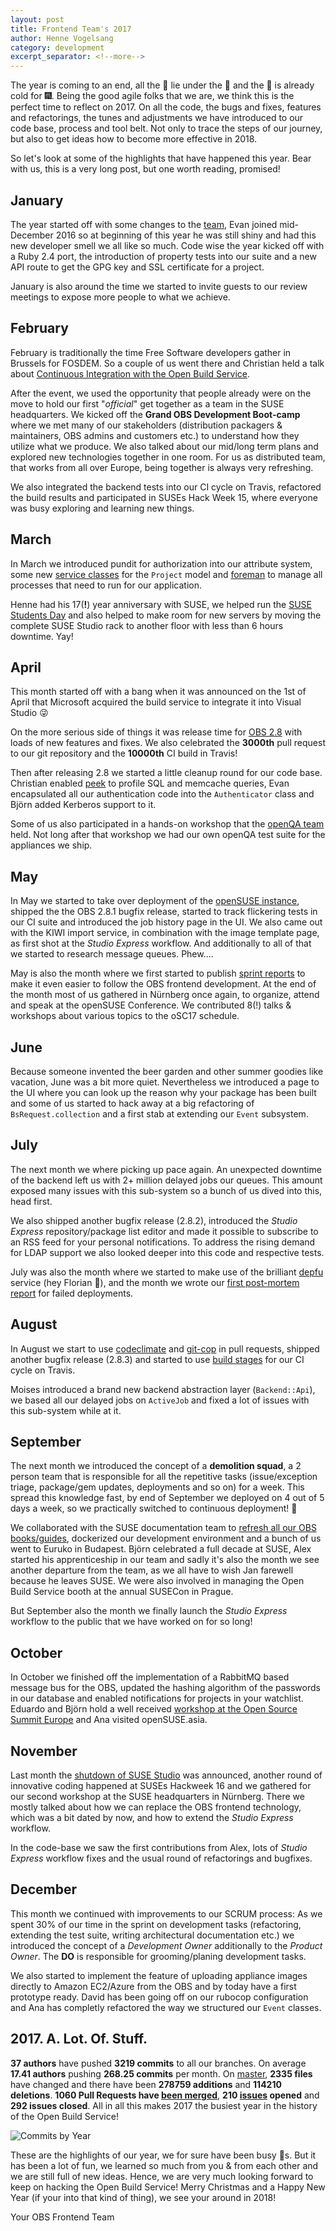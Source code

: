 ```yaml
---
layout: post
title: Frontend Team's 2017
author: Henne Vogelsang
category: development
excerpt_separator: <!--more-->
---
```

The year is coming to an end, all the 🎁 lie under the 🎄 and the 🍾 is already cold for 🎆. Being the good agile folks that we are, we think this is the perfect time to reflect on 2017. On all the code, the bugs and fixes, features and refactorings, the tunes and adjustments we have introduced to our code base, process and tool belt. Not only to trace the steps of our journey, but also to get ideas how to become more effective in 2018.

So let's look at some of the highlights that have happened this year. Bear with us, this is a very long post, but one worth reading, promised!

<!--more-->

## January
The year started off with some changes to the <a href="/team">team</a>, Evan joined mid-December 2016 so at beginning of this year he was still shiny and had this new developer smell we all like so much. Code wise the year kicked off with a Ruby 2.4 port, the introduction of property tests into our suite and a new API route to get the GPG key and SSL certificate for a project.

January is also around the time we started to invite guests to our review meetings to expose more people to what we achieve.

## February
February is traditionally the time Free Software developers gather in Brussels for FOSDEM. So a couple of us went there and Christian held a talk about [Continuous Integration with the Open Build Service](https://archive.fosdem.org/2017/schedule/event/continuous_integration_with_obs/).

After the event, we used the opportunity that people already were on the move to hold our first "*official*" get together as a team in the SUSE headquarters. We kicked off the **Grand OBS Development Boot-camp** where we met many of our stakeholders (distribution packagers & maintainers, OBS admins and customers etc.) to understand how they utilize what we produce. We also talked about our mid/long term plans and explored new technologies together in one room. For us as distributed team, that works from all over Europe, being together is always very refreshing.

We also integrated the backend tests into our CI cycle on Travis, refactored the build results and participated in SUSEs Hack Week 15, where everyone was busy exploring and learning new things.

## March
In March we introduced pundit for authorization into our attribute system, some new [service classes](https://blog.engineyard.com/2014/keeping-your-rails-controllers-dry-with-services) for the `Project` model and [foreman](https://rubygems.org/gems/foreman) to manage all processes that need to run for our application.

Henne had his 17(**!**) year anniversary with SUSE, we helped run the [SUSE Students Day](https://www.suse.com/c/students-day-suse-talents-sight/) and also helped to make room for new servers by moving the complete SUSE Studio rack to another floor with less than 6 hours downtime. Yay!

## April
This month started off with a bang when it was announced on the 1st of April that Microsoft acquired the build service to integrate it into Visual Studio 😜

On the more serious side of things it was release time for [OBS 2.8](http://openbuildservice.org/2017/04/07/version-2.8/) with loads of new features and fixes. We also celebrated the **3000th** pull request to our git repository and the **10000th** CI build in Travis!

Then after releasing 2.8 we started a little cleanup round for our code base. Christian enabled [peek](https://github.com/peek/peek) to profile SQL and memcache queries, Evan encapsulated all our authentication code into the `Authenticator` class and Björn added Kerberos support to it.

Some of us also participated in a hands-on workshop that the [openQA team](http://open.qa/) held. Not long after that workshop we had our own openQA test suite for the appliances we ship.

## May
In May we started to take over deployment of the [openSUSE instance](https://build.opensuse.org), shipped the the OBS 2.8.1 bugfix release, started to track flickering tests in our CI suite and introduced the job history page in the UI. We also came out with the KIWI import service, in combination with the image template page, as first shot at the *Studio Express* workflow. And additionally to all of that we started to research message queues. Phew....

May is also the month where we first started to publish [sprint reports](http://openbuildservice.org/2017/05/05/frontend-sprint-report-1/) to make it even easier to follow the OBS frontend development. At the end of the month most of us gathered in Nürnberg once again, to organize, attend and speak at the openSUSE Conference. We contributed 8(!) talks & workshops about various topics to the oSC17 schedule.

## June
Because someone invented the beer garden and other summer goodies like vacation, June was a bit more quiet.
Nevertheless we introduced a page to the UI where you can look up the reason why your package has been built and some of us started to hack away at a big refactoring of `BsRequest.collection` and a first stab at extending our `Event` subsystem.

## July
The next month we where picking up pace again. An unexpected downtime of the backend left us with 2+ million delayed jobs our queues. This amount exposed many issues with this sub-system so a bunch of us dived into this, head first.

We also shipped another bugfix release (2.8.2), introduced the *Studio Express* repository/package list editor and made it possible to subscribe to an RSS feed for your personal notifications. To address the rising demand for LDAP support we also looked deeper into this code and respective tests.

July was also the month where we started to make use of the brilliant [depfu](https://depfu.com/) service (hey Florian 💚), and the month we wrote our [first post-mortem report](http://openbuildservice.org/2017/07/04/post-mortem-1/) for failed deployments.

## August
In August we start to use [codeclimate](https://codeclimate.com/github/openSUSE/open-build-service) and [git-cop](https://github.com/bkuhlmann/git-cop) in pull requests, shipped another bugfix release (2.8.3) and started to use [build stages](https://blog.travis-ci.com/2017-05-11-introducing-build-stages) for our CI cycle on Travis.

Moises introduced a brand new backend abstraction layer (`Backend::Api`), we based all our delayed jobs on `ActiveJob` and fixed a lot of issues with this sub-system while at it.

## September
The next month we introduced the concept of a **demolition squad**, a 2 person team that is responsible for all the repetitive tasks (issue/exception triage, package/gem updates, deployments and so on) for a week. This spread this knowledge fast, by end of September we deployed on 4 out of 5 days a week, so we practically switched to continuous deployment! 🤡

We collaborated with the SUSE documentation team to [refresh all our OBS books/guides](http://openbuildservice.org/2017/09/22/two-new-guides-for-builders/), dockerized our development environment and a bunch of us went to Euruko in Budapest. Björn celebrated a full decade at SUSE, Alex started his apprenticeship in our team and sadly it's also the month we see another departure from the team, as we all have to wish Jan farewell because he leaves SUSE. We were also involved in managing the Open Build Service booth at the annual SUSECon in Prague.


But September also the month we finally launch the *Studio Express* workflow to the public that we have worked on for so long!

## October
In October we finished off the implementation of a RabbitMQ based message bus for the OBS, updated the hashing algorithm of the passwords in our database and enabled notifications for projects in your watchlist. Eduardo and Björn hold a well received [workshop at the Open Source Summit Europe](https://osseu17.sched.com/event/ByRq/workshop-continuous-integration-with-the-open-build-service-eduardo-navarro-bjorn-geuken-suse-linux-gmbh) and Ana visited openSUSE.asia.

## November
Last month the [shutdown of SUSE Studio](http://blog.susestudio.com/2017/11/shut-down-of-suse-studio-at.html) was announced, another round of innovative coding happened at SUSEs Hackweek 16 and we gathered for our second workshop at the SUSE headquarters in Nürnberg. There we mostly talked about how we can replace the OBS frontend technology, which was a bit dated by now, and how to extend the *Studio Express* workflow.

In the code-base we saw the first contributions from Alex, lots of *Studio Express* workflow fixes and the usual round of refactorings and bugfixes.

## December
This month we continued with improvements to our SCRUM process: As we spent 30% of our time in the sprint on development tasks (refactoring, extending the test suite, writing architectural documentation etc.) we introduced the concept of a *Development Owner* additionally to the *Product Owner*. The **DO** is responsible for grooming/planing development tasks.

We also started to implement the feature of uploading appliance images directly to Amazon EC2/Azure from the OBS and by today have a first prototype ready. David has been going off on our rubocop configuration and Ana has completly refactored the way we structured our `Event` classes.

## 2017. A. **Lot**. Of. Stuff.
**37 authors** have pushed **3219 commits** to all our branches. On average **17.41 authors** pushing **268.25 commits** per month. On [master](https://github.com/openSUSE/open-build-service/compare/3464c6674f513c809f15ba2466087afaf9da42a6...master), **2335 files** have changed and there have been **278759 additions** and **114210 deletions**. **1060 Pull Requests have [been merged](https://github.com/openSUSE/open-build-service/pulls?utf8=✓&q=is%3Apr+merged%3A>%3D2017-01-01)**, **210 [issues](https://github.com/openSUSE/open-build-service/issues?utf8=%E2%9C%93&q=is%3Aissue+created%3A%3E%3D2017-01-01+) opened** and **292 issues closed**. All in all this makes 2017 the busiest year in the history of the Open Build Service!

![Commits by Year](https://user-images.githubusercontent.com/514785/34271108-2a2d9efe-e68b-11e7-8fa6-564603665d30.png)

These are the highlights of our year, we for sure have been busy 🐝s. But it has been a lot of fun, we learned so much from you & from each other and we are still full of new ideas. Hence, we are very much looking forward to keep on hacking the Open Build Service! Merry Christmas and a Happy New Year (if your into that kind of thing), we see your around in 2018!

Your OBS Frontend Team
